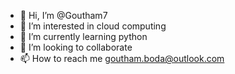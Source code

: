- 👋 Hi, I’m @Goutham7
- 👀 I’m interested in cloud computing
- 🌱 I’m currently learning python
- 💞️ I’m looking to collaborate 
- 📫 How to reach me goutham.boda@outlook.com

<!---
Goutham4/Goutham4 is a ✨ special ✨ repository because its `README.md` (this file) appears on your GitHub profile.
You can click the Preview link to take a look at your changes.
--->
